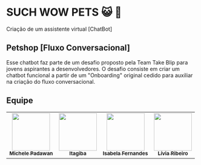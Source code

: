# SUCH WOW PETS :smiley_cat: :dog:

Criação de um assistente virtual [ChatBot]

## Petshop [Fluxo Conversacional]

Esse chatbot faz parte de um desafio proposto pela Team Take Blip para jovens aspirantes a desenvolvedores. 
O desafio consiste em criar um chatbot funcional a partir de um "Onboarding" original cedido para auxiliar na criação
do fluxo conversacional. 

## Equipe 

<table>
  <tbody><tr>
     <td align="center"><a href="https://github.com/Michele-Nakashima" rel="nofollow"><img src="https://avatars.githubusercontent.com/u/83414697?v=4" width="100px;" alt="" style="max-width: 100%;"><br><sub><b>Michele Padawan</b></sub></a><br> 
        <td align="center"><a href="github.com/k010te" rel="nofollow"><img src="https://avatars.githubusercontent.com/u/79667685?v=4" width="100px;" alt="" style="max-width: 100%;"><br><sub><b>Itagiba</b></sub></a><br> 
            <td align="center"><a href="https://github.com/bebelicha" rel="nofollow"><img src="https://avatars.githubusercontent.com/u/61983593?v=4" width="100px;" alt="" style="max-width: 100%;"><br><sub><b>Isabela Fernandes</b></sub></a><br> 
               <td align="center"><a href="https://github.com/lviaribeiro" rel="nofollow"><img src="https://avatars.githubusercontent.com/u/69217415?v=4" width="100px;" alt="" style="max-width: 100%;"><br><sub><b>Lívia Ribeiro</b></sub></a><br> 
              
             
        
